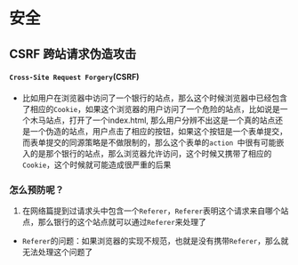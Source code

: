 # 安全

## CSRF 跨站请求伪造攻击
#### `Cross-Site Request Forgery`(CSRF)
- 比如用户在浏览器中访问了一个银行的站点，那么这个时候浏览器中已经包含了相应的`Cookie`，如果这个浏览器的用户访问了一个危险的站点，比如说是一个木马站点，打开了一个index.html, 
那么用户分辨不出这是一个真的站点还是一个伪造的站点，用户点击了相应的按钮，如果这个按钮是一个表单提交，而表单提交的同源策略是不做限制的，那么这个表单的`action
`中很有可能嵌入的是那个银行的站点，那么浏览器允许访问，这个时候又携带了相应的`Cookie`，这个时候就可能造成很严重的后果

### 怎么预防呢？
1. 在网络篇提到过请求头中包含一个`Referer`，`Referer`表明这个请求来自哪个站点，那么银行的这个站点就可以通过`Referer`来处理了
- `Referer`的问题：如果浏览器的实现不规范，也就是没有携带`Referer`，那么就无法处理这个问题了

